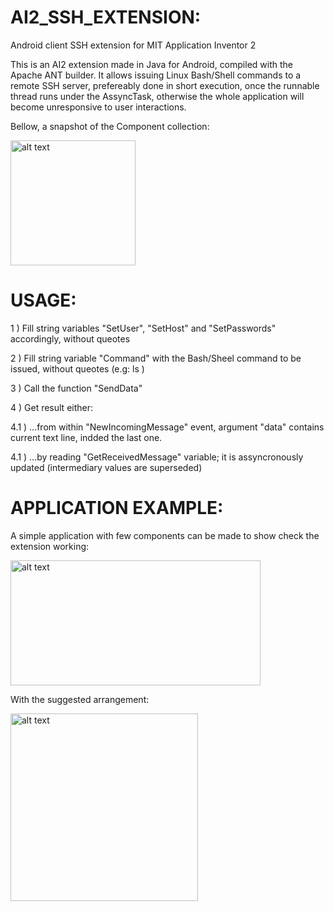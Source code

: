 # AI2_SSH_EXTENSION:
Android client SSH extension for MIT Application Inventor 2


This is an AI2 extension made in Java for Android, compiled with the Apache ANT builder. It allows issuing Linux Bash/Shell commands to a remote SSH server, prefereably done in short execution, once the runnable thread runs under the AssyncTask, otherwise the whole application will become unresponsive to user interactions.

Bellow, a snapshot of the Component collection:

<img src="https://github.com/teprom/AI2_SSH_EXTENSION/blob/master/Component.png" alt="alt text" width="200" height="200">


# USAGE:


1 ) Fill string variables "SetUser", "SetHost" and "SetPasswords" accordingly, without queotes

2 ) Fill string variable "Command" with the Bash/Sheel command to be issued, without queotes (e.g: ls )

3 ) Call the function "SendData"

4 ) Get result either:

4.1 ) ...from within "NewIncomingMessage" event, argument "data" contains current text line, indded the last one.

4.1 ) ...by reading "GetReceivedMessage" variable; it is assyncronously updated (intermediary values are superseded)


# APPLICATION EXAMPLE:


A simple application with few components can be made to show check the extension working:

<img src="https://github.com/teprom/AI2_SSH_EXTENSION/blob/master/TestApp.png" alt="alt text" width="400" height="200">


With the suggested arrangement:

<img src="https://github.com/teprom/AI2_SSH_EXTENSION/blob/master/Screen.png?raw=true" alt="alt text" width="300" height="300">

